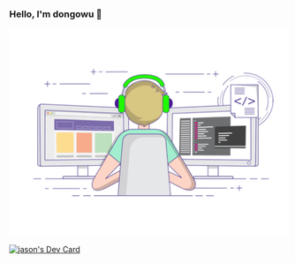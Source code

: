 

### Hello, I'm dongowu 👋
<p align="center">
  <div>
<!--     <img src="https://api.daily.dev/devcards/a7d2e51b28d643c59e678cd700c86a0c.png?r=11z" width="400" alt="jason's Dev Card"/> -->
<img align="center" src="https://github.com/dongowu/dongowu/blob/main/developer.gif"/>
  </div>
  
</p>
<p align= "center">
<!-- <img align="left" src="https://github-profile-trophy.vercel.app/?username=dongowu&title=MultipleLang,Star,Follower,Commit,Issue" style="max-width:100%;"> -->
<!-- <img align="right" src="https://github-readme-stats.vercel.app/api?username=dongowu&show_icons=true&icon_color=805AD5&text_color=718096&bg_color=ffffff&hide_title=true" /> -->
</p>



<a href="https://app.daily.dev/dongowu"><img src="https://api.daily.dev/devcards/a7d2e51b28d643c59e678cd700c86a0c.png?r=aqb" width="400" alt="jason's Dev Card"/></a>
